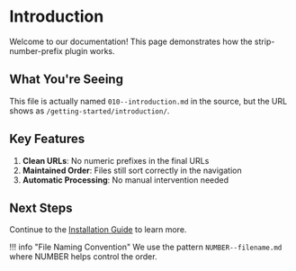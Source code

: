 # Introduction

Welcome to our documentation! This page demonstrates how the strip-number-prefix plugin works.

## What You're Seeing

This file is actually named `010--introduction.md` in the source, but the URL shows as `/getting-started/introduction/`.

## Key Features

1. **Clean URLs**: No numeric prefixes in the final URLs
2. **Maintained Order**: Files still sort correctly in the navigation
3. **Automatic Processing**: No manual intervention needed

## Next Steps

Continue to the [Installation Guide](020--installation.md) to learn more.

!!! info "File Naming Convention"
    We use the pattern `NUMBER--filename.md` where NUMBER helps control the order.